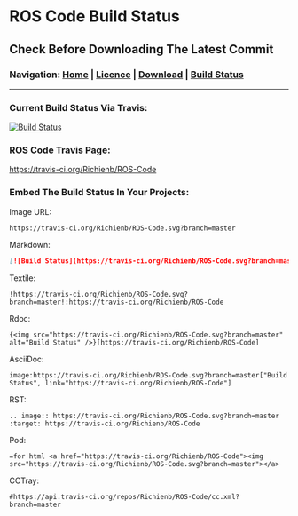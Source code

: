 # ROS Code Build Status
## Check Before Downloading The Latest Commit
### Navigation: [Home](https://www.ros-code.ga) | [Licence](https://www.ros-code.ga/Licence) | [Download](https://www.ros-code.ga/Download) | [Build Status](https://www.ros-code.ga/Build-Status)

___
### Current Build Status Via Travis:
[![Build Status](https://travis-ci.org/Richienb/ROS-Code.svg?branch=master)](https://travis-ci.org/Richienb/ROS-Code)
### ROS Code Travis Page:
<https://travis-ci.org/Richienb/ROS-Code>
### Embed The Build Status In Your Projects:
Image URL:

    https://travis-ci.org/Richienb/ROS-Code.svg?branch=master

Markdown:

```markdown
[![Build Status](https://travis-ci.org/Richienb/ROS-Code.svg?branch=master)](https://travis-ci.org/Richienb/ROS-Code)
```

Textile:

    !https://travis-ci.org/Richienb/ROS-Code.svg?branch=master!:https://travis-ci.org/Richienb/ROS-Code

Rdoc:

    {<img src="https://travis-ci.org/Richienb/ROS-Code.svg?branch=master" alt="Build Status" />}[https://travis-ci.org/Richienb/ROS-Code]

AsciiDoc:

```asciidoc
image:https://travis-ci.org/Richienb/ROS-Code.svg?branch=master["Build Status", link="https://travis-ci.org/Richienb/ROS-Code"]
```

RST:

    .. image:: https://travis-ci.org/Richienb/ROS-Code.svg?branch=master
    :target: https://travis-ci.org/Richienb/ROS-Code

Pod:

    =for html <a href="https://travis-ci.org/Richienb/ROS-Code"><img src="https://travis-ci.org/Richienb/ROS-Code.svg?branch=master"></a>

CCTray:

    #https://api.travis-ci.org/repos/Richienb/ROS-Code/cc.xml?branch=master
